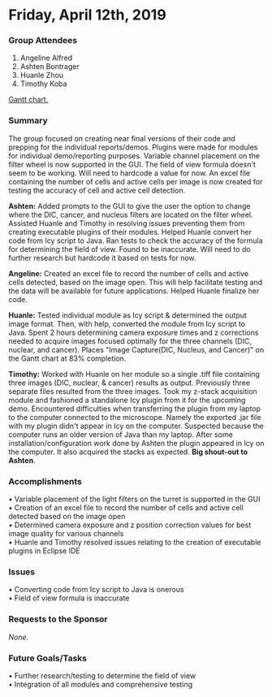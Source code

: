 # Friday, April 12th, 2019

### Group Attendees
1. Angeline Alfred
2. Ashten Bontrager
3. Huanle Zhou
4. Timothy Koba


[Gantt chart.](https://prod.teamgantt.com/gantt/schedule/?ids=1432769&public_keys=M1SEDd8Q6NcE&zoom=d100&font_size=12&estimated_hours=0&assigned_resources=1&percent_complete=1&documents=0&comments=1&col_width=355&hide_header_tabs=0&menu_view=1&resource_filter=1&name_in_bar=0&name_next_to_bar=1&resource_names=1#user=&company=&custom=&date_filter=&hide_completed=false&color_filter=&ids=1432769)
### Summary
The group focused on creating near final versions of their code and prepping for the individual reports/demos.
Plugins were made for modules for individual demo/reporting purposes. Variable channel placement on
the filter wheel is now supported in the GUI. The field of view formula doesn't seem to be working.
Will need to hardcode a value for now. An excel file containing the number of cells and active cells per image
is now created for testing the accuracy of cell and active cell detection.

__Ashten:__ Added prompts to the GUI to give the user the option to change where the DIC, cancer, and nucleus filters
are located on the filter wheel. Assisted Huanle and Timothy in resolving issues preventing them 
from creating executable plugins of their modules. Helped Huanle convert her code from Icy script to Java.
Ran tests to check the accuracy of the formula for determining the field of view. Found to be inaccurate. Will need 
to do further research but hardcode it based on tests for now.

__Angeline:__ Created an excel file to record the number of cells and active cells detected, based on the image open. 
This will help facilitate testing and the data will be available for future applications. Helped Huanle finalize her code.

__Huanle:__ Tested individual module as Icy script & determined the output image format. Then, with help, converted the module
from Icy script to Java. Spent 2 hours determining camera exposure times and z corrections needed to acquire images
focused optimally for the three channels (DIC, nuclear, and cancer). Places "Image Capture(DIC, Nucleus, and Cancer)"
on the Gantt chart at 83% completion.

__Timothy:__ Worked with Huanle on her module so a single .tiff file containing three images (DIC, nuclear, & cancer)
results as output. Previously three separate files resulted from the three images. Took my z-stack acquisition module 
and fashioned a standalone Icy plugin from it for the upcoming demo. Encountered difficulties when transferring the 
plugin from my laptop to the computer connected to the microscope. Namely the exported .jar file with my plugin 
didn't appear in Icy on the computer. Suspected because the computer runs an older version of Java than 
my laptop. After some installation/configuration work done by Ashten the plugin 
appeared in Icy on the computer. It also acquired the stacks as expected. __Big shout-out to Ashten__.

### Accomplishments
•	Variable placement of the light filters on the turret is supported in the GUI\
•	Creation of an excel file to record the number of cells and active cell detected based on the image open\
•	Determined camera exposure and z position correction values for best image quality for various channels\
•	Huanle and Timothy resolved issues relating to the creation of executable plugins in Eclipse IDE 

### Issues
•	Converting code from Icy script to Java is onerous \
• Field of view formula is inaccurate

### Requests to the Sponsor
_None._

### Future Goals/Tasks
•	Further research/testing to determine the field of view \
•	Integration of all modules and comprehensive testing
